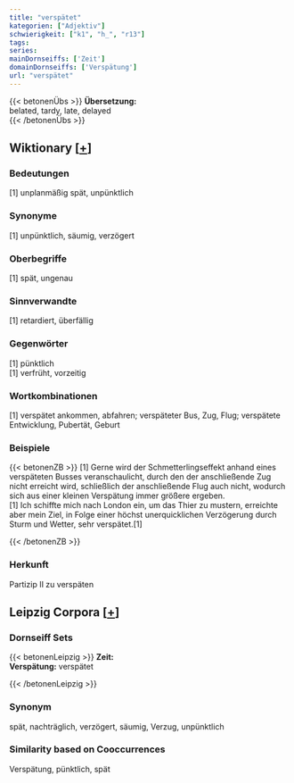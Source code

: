 ```yaml
---
title: "verspätet"
kategorien: ["Adjektiv"]
schwierigkeit: ["k1", "h_", "r13"]
tags:
series:
mainDornseiffs: ['Zeit']
domainDornseiffs: ['Verspätung']
url: "verspätet"
---
```


{{< betonenÜbs >}}
**Übersetzung:**  
belated, tardy, late, delayed  
{{< /betonenÜbs >}}

## Wiktionary [[+](https://de.wiktionary.org/wiki/verspätet)]

### Bedeutungen
[1] unplanmäßig spät, unpünktlich  

### Synonyme
[1] unpünktlich, säumig, verzögert  

### Oberbegriffe
[1] spät, ungenau  

### Sinnverwandte
[1] retardiert, überfällig  

### Gegenwörter
[1] pünktlich  
[1] verfrüht, vorzeitig  

### Wortkombinationen
[1] verspätet ankommen, abfahren; verspäteter Bus, Zug, Flug; verspätete Entwicklung, Pubertät, Geburt  

### Beispiele
{{< betonenZB >}}
[1] Gerne wird der Schmetterlingseffekt anhand eines verspäteten Busses veranschaulicht, durch den der anschließende Zug nicht erreicht wird, schließlich der anschließende Flug auch nicht, wodurch sich aus einer kleinen Verspätung immer größere ergeben.  
[1] Ich schiffte mich nach London ein, um das Thier zu mustern, erreichte aber mein Ziel, in Folge einer höchst unerquicklichen Verzögerung durch Sturm und Wetter, sehr verspätet.[1]  

{{< /betonenZB >}}
### Herkunft
Partizip II zu verspäten  


## Leipzig Corpora [[+](https://corpora.uni-leipzig.de/en/res?word=verspätet&corpusId=deu_newscrawl-public_2018)]

### Dornseiff Sets
{{< betonenLeipzig >}}
**Zeit:**  
**Verspätung:** verspätet  

{{< /betonenLeipzig >}}

### Synonym
spät, nachträglich, verzögert, säumig, Verzug, unpünktlich


### Similarity based on Cooccurrences
Verspätung, pünktlich, spät

